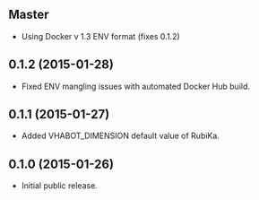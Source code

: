 ## Master

  - Using Docker v 1.3 ENV format (fixes 0.1.2)

## 0.1.2 (2015-01-28)

  - Fixed ENV mangling issues with automated Docker Hub build.

## 0.1.1 (2015-01-27)

  - Added VHABOT_DIMENSION default value of RubiKa.

## 0.1.0 (2015-01-26)

  - Initial public release.
